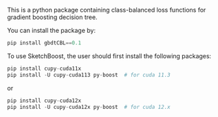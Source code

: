 This is a python package containing class-balanced loss functions for gradient boosting decision tree.

You can install the package by:
```python
pip install gbdtCBL==0.1
```

To use SketchBoost, the user should first install the following packages:
```python
pip install cupy-cuda11x
pip install -U cupy-cuda113 py-boost  # for cuda 11.3
```
or 
```python
pip install cupy-cuda12x
pip install -U cupy-cuda12x py-boost  # for cuda 12.x
```
